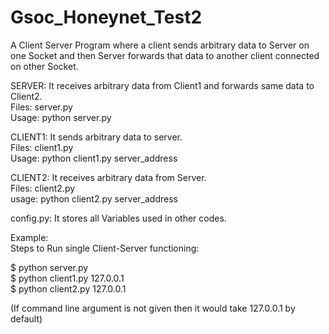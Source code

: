 Gsoc_Honeynet_Test2
==================
A Client Server Program where a client sends arbitrary data to Server on one Socket and then Server forwards that data to another client connected on other Socket.


SERVER:
It receives arbitrary data from Client1 and forwards same data to Client2.  
Files: server.py    
Usage: python server.py

CLIENT1:
It sends arbitrary data to server.    
Files: client1.py    
Usage: python client1.py server_address

CLIENT2:
It receives arbitrary data from Server.   
Files: client2.py   
usage: python client2.py server_address

config.py:
It stores all Variables used in other codes.

Example:    
Steps to Run single Client-Server functioning:

$ python server.py    
$ python client1.py 127.0.0.1    
$ python client2.py 127.0.0.1


(If command line argument is not given then it would take 127.0.0.1 by default)

